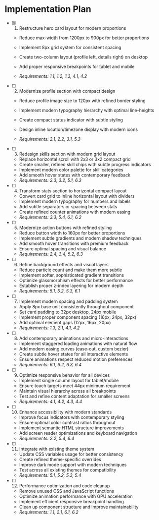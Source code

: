 # Implementation Plan

- [x] 1. Restructure hero card layout for modern proportions



  - Reduce max-width from 1200px to 900px for better proportions
  - Implement 8px grid system for consistent spacing
  - Create two-column layout (profile left, details right) on desktop
  - Add proper responsive breakpoints for tablet and mobile



  - _Requirements: 1.1, 1.2, 1.3, 4.1, 4.2_

- [ ] 2. Modernize profile section with compact design
  - Reduce profile image size to 120px with refined border styling



  - Implement modern typography hierarchy with optimal line-heights
  - Create compact status indicator with subtle styling
  - Design inline location/timezone display with modern icons
  - _Requirements: 2.1, 2.2, 3.1, 5.3_

- [ ] 3. Redesign skills section with modern grid layout
  - Replace horizontal scroll with 2x3 or 3x2 compact grid
  - Create smaller, refined skill chips with subtle progress indicators
  - Implement modern color palette for skill categories
  - Add smooth hover states with contemporary feedback
  - _Requirements: 2.3, 3.2, 5.1, 6.3_

- [ ] 4. Transform stats section to horizontal compact layout
  - Convert card grid to inline horizontal layout with dividers
  - Implement modern typography for numbers and labels
  - Add subtle separators or spacing between stats
  - Create refined counter animations with modern easing
  - _Requirements: 3.3, 5.4, 6.1, 6.2_

- [ ] 5. Modernize action buttons with refined styling
  - Reduce button width to 160px for better proportions
  - Implement subtle gradients and modern shadow techniques
  - Add smooth hover transitions with premium feedback
  - Ensure optimal spacing and visual balance
  - _Requirements: 2.4, 3.4, 5.2, 6.3_

- [ ] 6. Refine background effects and visual layers
  - Reduce particle count and make them more subtle
  - Implement softer, sophisticated gradient transitions
  - Optimize glassmorphism effects for better performance
  - Establish proper z-index layering for modern depth
  - _Requirements: 5.1, 5.2, 5.3, 6.1_

- [ ] 7. Implement modern spacing and padding system
  - Apply 8px base unit consistently throughout component
  - Set card padding to 32px desktop, 24px mobile
  - Implement proper component spacing (16px, 24px, 32px)
  - Add optimal element gaps (12px, 16px, 20px)
  - _Requirements: 1.3, 2.1, 4.1, 4.2_

- [ ] 8. Add contemporary animations and micro-interactions
  - Implement staggered loading animations with natural flow
  - Add modern easing curves (ease-out, custom bezier)
  - Create subtle hover states for all interactive elements
  - Ensure animations respect reduced motion preferences
  - _Requirements: 6.1, 6.2, 6.3, 6.4_

- [ ] 9. Optimize responsive behavior for all devices
  - Implement single column layout for tablet/mobile
  - Ensure touch targets meet 44px minimum requirement
  - Maintain visual hierarchy across all breakpoints
  - Test and refine content adaptation for smaller screens
  - _Requirements: 4.1, 4.2, 4.3, 4.4_

- [ ] 10. Enhance accessibility with modern standards
  - Improve focus indicators with contemporary styling
  - Ensure optimal color contrast ratios throughout
  - Implement semantic HTML structure improvements
  - Add screen reader optimizations and keyboard navigation
  - _Requirements: 2.2, 5.4, 6.4_

- [ ] 11. Integrate with existing theme system
  - Update CSS variables usage for better consistency
  - Create refined theme-specific overrides
  - Improve dark mode support with modern techniques
  - Test across all existing themes for compatibility
  - _Requirements: 5.1, 5.2, 5.3, 5.4_

- [ ] 12. Performance optimization and code cleanup
  - Remove unused CSS and JavaScript functions
  - Optimize animation performance with GPU acceleration
  - Implement efficient responsive breakpoint handling
  - Clean up component structure and improve maintainability
  - _Requirements: 1.1, 2.1, 6.1, 6.2_